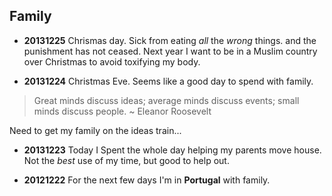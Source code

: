 ## Family


- **20131225** Chrismas day. Sick from eating *all* the *wrong* things.
and the punishment has not ceased. 
Next year I want to be in a Muslim country over Christmas to avoid toxifying my body.


- **20131224** Christmas Eve. Seems like a good day to spend with family.

> Great minds discuss ideas; average minds discuss events; small minds discuss people.
> ~ Eleanor Roosevelt

Need to get my family on the ideas train...

- **20131223** Today I Spent the whole day helping my parents move house.
Not the *best* use of my time, but good to help out.

- **20121222** For the next few days I'm in **Portugal** with family.

